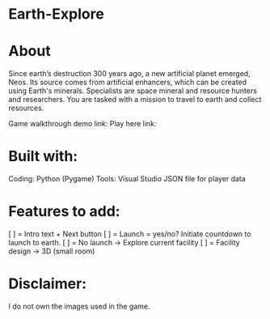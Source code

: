 # Earth-Explore

# About
Since earth’s destruction 300 years ago, a new artificial planet emerged, Neos. Its source comes from artificial enhancers, which can be created using Earth's minerals. Specialists are space mineral and resource hunters and researchers. You are tasked with a mission to travel to earth and collect resources.

Game walkthrough demo link:
Play here link:

# Built with:
Coding: Python (Pygame)
Tools: Visual Studio
JSON file for player data

# Features to add:
[ ] = Intro text + Next button
[ ] = Launch = yes/no? Initiate countdown to launch to earth.
[ ] = No launch -> Explore current facility
[ ] = Facility design -> 3D (small room)

# Disclaimer:
I do not own the images used in the game.
